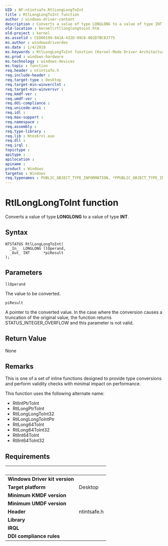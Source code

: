 ```yaml
---
UID : NF:ntintsafe.RtlLongLongToInt
title : RtlLongLongToInt function
author : windows-driver-content
description : Converts a value of type LONGLONG to a value of type INT.
old-location : kernel\rtllonglongtoint.htm
old-project : kernel
ms.assetid : CED66199-041A-432D-99C6-002D7BC83775
ms.author : windowsdriverdev
ms.date : 1/4/2018
ms.keywords : RtlLongLongToInt function [Kernel-Mode Driver Architecture], ntintsafe/RtlLongLongToInt, RtlLongLongToInt, kernel.rtllonglongtoint
ms.prod : windows-hardware
ms.technology : windows-devices
ms.topic : function
req.header : ntintsafe.h
req.include-header : 
req.target-type : Desktop
req.target-min-winverclnt : 
req.target-min-winversvr : 
req.kmdf-ver : 
req.umdf-ver : 
req.ddi-compliance : 
req.unicode-ansi : 
req.idl : 
req.max-support : 
req.namespace : 
req.assembly : 
req.type-library : 
req.lib : NtosKrnl.exe
req.dll : 
req.irql : 
topictype : 
apitype : 
apilocation : 
apiname : 
product : Windows
targetos : Windows
req.typenames : PUBLIC_OBJECT_TYPE_INFORMATION, *PPUBLIC_OBJECT_TYPE_INFORMATION
---
```



# RtlLongLongToInt function
Converts a value of type <b>LONGLONG</b> to a value of type <b>INT</b>.

## Syntax

````
NTSTATUS RtlLongLongToInt(
  _In_  LONGLONG llOperand,
  _Out_ INT      *piResult
);
````

## Parameters

`llOperand`

The value to be converted.

`piResult`

A pointer to the converted value. In the case where the conversion causes a truncation of the original value, the function returns STATUS_INTEGER_OVERFLOW and this parameter is not valid.


## Return Value

None

## Remarks

This is one of a set of inline functions designed to provide type conversions and perform validity checks with minimal impact on performance.

This function uses the following alternate name:
<ul>
<li>RtlIntPtrToInt
</li>
<li>RtlLongPtrToInt
</li>
<li>RtlLongLongToInt32
</li>
<li>RtlLongLongToIntPtr
</li>
<li>RtlLong64ToInt
</li>
<li>RtlLong64ToInt32
</li>
<li>RtlInt64ToInt
</li>
<li>RtlInt64ToInt32
</li>
</ul>

## Requirements
| &nbsp; | &nbsp; |
| ---- |:---- |
| **Windows Driver kit version** |  |
| **Target platform** | Desktop |
| **Minimum KMDF version** |  |
| **Minimum UMDF version** |  |
| **Header** | ntintsafe.h |
| **Library** |  |
| **IRQL** |  |
| **DDI compliance rules** |  |
